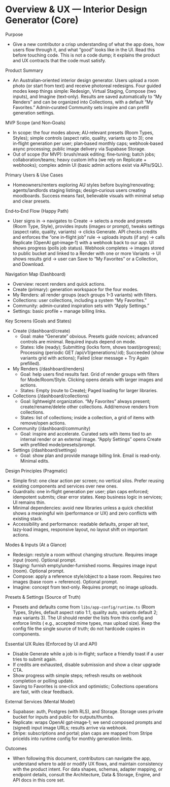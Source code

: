 # Overview & UX — Interior Design Generator (Core)

Purpose
- Give a new contributor a crisp understanding of what the app does, how users flow through it, and what “good” looks like in the UI. Read this before touching code. This is not a code dump; it explains the product and UX contracts that the code must satisfy.

Product Summary
- An Australian‑oriented interior design generator. Users upload a room photo (or start from text) and receive photoreal redesigns. Four guided modes keep things simple: Redesign, Virtual Staging, Compose (two inputs), and Imagine (text‑only). Results are saved automatically to “My Renders” and can be organized into Collections, with a default “My Favorites.” Admin‑curated Community sets inspire and can prefill generation settings.

MVP Scope (and Non‑Goals)
- In scope: the four modes above; AU‑relevant presets (Room Types, Styles); simple controls (aspect ratio, quality, variants up to 3); one in‑flight generation per user; plan‑based monthly caps; webhook‑based async processing; public image delivery via Supabase Storage.
- Out of scope (for MVP): brush/mask editing; fine‑tuning; batch jobs; collaboration/teams; heavy custom infra (we rely on Replicate + webhooks); complex admin UI (basic admin actions exist via APIs/SQL).

Primary Users & Use Cases
- Homeowners/renters exploring AU styles before buying/renovating; agents/landlords staging listings; design‑curious users creating moodboards. Success means fast, believable visuals with minimal setup and clear presets.

End‑to‑End Flow (Happy Path)
- User signs in → navigates to Create → selects a mode and presets (Room Type, Style), provides inputs (images or prompt), tweaks settings (aspect ratio, quality, variants) → clicks Generate. API checks credits and enforces the “one in‑flight job” rule → uploads inputs (if any) → calls Replicate (OpenAI gpt‑image‑1) with a webhook back to our app. UI shows progress (polls job status). Webhook completes → images stored to public bucket and linked to a Render with one or more Variants → UI shows results grid → user can Save to “My Favorites” or a Collection, and Download.

Navigation Map (Dashboard)
- Overview: recent renders and quick actions.
- Create (primary): generation workspace for the four modes.
- My Renders: all render groups (each groups 1–3 variants) with filters.
- Collections: user collections, including a system “My Favorites.”
- Community: admin‑curated inspiration sets with “Apply Settings.”
- Settings: basic profile + manage billing links.

Key Screens (Goals and States)
- Create (/dashboard/create)
  - Goal: make “Generate” obvious. Presets guide novices; advanced controls are minimal. Required inputs depend on mode.
  - States: Idle (ready); Submitting (locks form, shows toast/progress); Processing (periodic GET /api/v1/generations/:id); Succeeded (show variants grid with actions); Failed (clear message + Try Again prefilled).
- My Renders (/dashboard/renders)
  - Goal: help users find results fast. Grid of render groups with filters for Mode/Room/Style. Clicking opens details with larger images and actions.
  - States: Empty (route to Create); Paged loading for larger libraries.
- Collections (/dashboard/collections)
  - Goal: lightweight organization. “My Favorites” always present; create/rename/delete other collections. Add/remove renders from collections.
  - States: list of collections; inside a collection, a grid of items with remove/open actions.
- Community (/dashboard/community)
  - Goal: inspire and accelerate. Curated sets with items tied to an internal render or an external image. “Apply Settings” opens Create with prefilled mode/presets/prompt.
- Settings (/dashboard/settings)
  - Goal: show plan and provide manage billing link. Email is read‑only. Minimal edits.

Design Principles (Pragmatic)
- Simple first: one clear action per screen; no vertical silos. Prefer reusing existing components and services over new ones.
- Guardrails: one in‑flight generation per user; plan caps enforced; idempotent submits; clear error states. Keep business logic in services; UI remains thin.
- Minimal dependencies: avoid new libraries unless a quick checklist shows a meaningful win (performance or UX) and zero conflicts with existing stack.
- Accessibility and performance: readable defaults, proper alt text, lazy‑load images, responsive layout, no layout shift on important actions.

Modes & Inputs (At a Glance)
- Redesign: restyle a room without changing structure. Requires image input (room). Optional prompt.
- Staging: furnish empty/under‑furnished rooms. Requires image input (room). Optional prompt.
- Compose: apply a reference style/object to a base room. Requires two images (base room + reference). Optional prompt.
- Imagine: concept from text‑only. Requires prompt; no image uploads.

Presets & Settings (Source of Truth)
- Presets and defaults come from `libs/app-config/runtime.ts` (Room Types, Styles, default aspect ratio 1:1, quality auto, variants default 2; max variants 3). The UI should render the lists from this config and enforce limits (
  e.g., accepted mime types, max upload size). Keep the config file the single source of truth; do not hardcode copies in components.

Essential UX Rules (Enforced by UI and API)
- Disable Generate while a job is in‑flight; surface a friendly toast if a user tries to submit again.
- If credits are exhausted, disable submission and show a clear upgrade CTA.
- Show progress with simple steps; refresh results on webhook completion or polling update.
- Saving to Favorites is one‑click and optimistic; Collections operations are fast, with clear feedback.

External Services (Mental Model)
- Supabase: auth, Postgres (with RLS), and Storage. Storage uses private bucket for inputs and public for outputs/thumbs.
- Replicate: wraps OpenAI gpt‑image‑1; we send composed prompts and (signed) input image URLs; results arrive via webhook.
- Stripe: subscriptions and portal; plan caps are mapped from Stripe priceIds into runtime config for monthly generation limits.

Outcomes
- When following this document, contributors can navigate the app, understand where to add or modify UX flows, and maintain consistency with the product intent. For data shapes, schemas, adapter mapping, or endpoint details, consult the Architecture, Data & Storage, Engine, and API docs in this core set.

